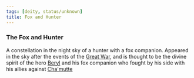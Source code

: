 ```yaml
---
tags: [deity, status/unknown]
title: Fox and Hunter
---
```


### The Fox and Hunter

A constellation in the night sky of a hunter with a fox companion. Appeared in the sky after the events of the [Great War](<../../../events/1500s/great-war.md>), and is thought to be the divine spirit of the hero [Beryl](<../../../people/pcs/great-war/beryl.md>) and his fox companion who fought by his side with his allies against [Cha'mutte](<../../../people/extraplanar-powers/cha-mutte.md>)



